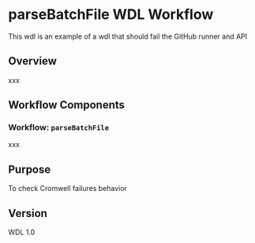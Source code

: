 # parseBatchFile WDL Workflow
This wdl is an example of a wdl that should fail the GitHub runner and API
## Overview
xxx

## Workflow Components

### Workflow: `parseBatchFile`
xxx

## Purpose
To check Cromwell failures behavior

## Version
WDL 1.0
